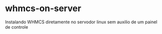 # whmcs-on-server
Instalando WHMCS diretamente no servodor linux sem auxilio de um painel de controle
